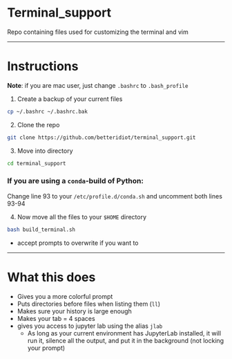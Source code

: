 # Terminal_support
Repo containing files used for customizing the terminal and vim

---
# Instructions
**Note**: if you are mac user, just change `.bashrc` to `.bash_profile`

1. Create a backup of your current files
```bash
cp ~/.bashrc ~/.bashrc.bak
```

2. Clone the repo
```bash
git clone https://github.com/betteridiot/terminal_support.git
```
3. Move into directory
```bash
cd terminal_support
```
### If you are using a `conda`-build of Python:
Change line 93 to your `/etc/profile.d/conda.sh` and uncomment both lines 93-94

4. Now move all the files to your `$HOME` directory
```bash
bash build_terminal.sh
```
 * accept prompts to overwrite if you want to

---
# What this does
* Gives you a more colorful prompt
* Puts directories before files when listing them (`ll`)
* Makes sure your history is large enough
* Makes your tab = 4 spaces
* gives you access to jupyter lab using the alias `jlab`
  * As long as your current environment has JupyterLab installed, it will run it, silence all the output, and put it in the background (not locking your prompt)
